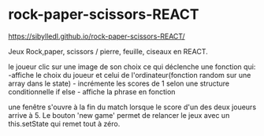 # rock-paper-scissors-REACT

 https://sibylledl.github.io/rock-paper-scissors-REACT/


Jeux Rock,paper, scissors / pierre, feuille, ciseaux en REACT.

le joueur clic sur une image de son choix ce qui déclenche une fonction qui:
    -affiche le choix du joueur et celui de l'ordinateur(fonction random sur une array dans le state)
    - incrémente les scores de 1 selon une structure conditionnelle if else
    - affiche la phrase en fonction

une fenêtre s'ouvre à la fin du match lorsque le score d'un des deux joueurs arrive à 5. Le bouton 'new game' permet de relancer le jeux avec un this.setState qui remet tout à zéro.
